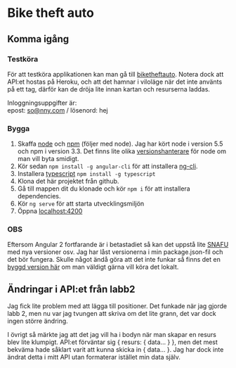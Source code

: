 # Bike theft auto

## Komma igång

### Testköra
För att testköra applikationen kan man gå till [biketheftauto](http://biketheft.azurewebsites.net/). Notera dock att API:et hostas på Heroku, och att det hamnar i viloläge när det inte använts på ett tag, därför kan de dröja lite innan kartan och resurserna laddas.

Inloggningsuppgifter är:  
epost: so@nny.com / lösenord: hej

### Bygga
1. Skaffa [node](https://nodejs.org/en/) och [npm](https://www.npmjs.com/) (följer med node). Jag har kört node i version 5.5 och npm i version 3.3. Det finns lite olika [versionshanterare](https://github.com/tj/n) för node om man vill byta smidigt.
2. Kör sedan `npm install -g angular-cli` för att installera [ng-cli](https://github.com/angular/angular-cli).
3. Installera [typescript](https://www.typescriptlang.org/) `npm install -g typescript`
4. Klona det här projektet från github.
5. Gå till mappen dit du klonade och kör `npm i` för att installera dependencies.
6. Kör `ng serve` för att starta utvecklingsmiljön
7. Öppna [localhost:4200](localhost:4200)

### OBS
Eftersom Angular 2 fortfarande är i betastadiet så kan det uppstå lite [SNAFU](http://www.urbandictionary.com/define.php?term=SNAFU) med nya versioner osv. Jag har låst versionerna i min package.json-fil och det bör fungera. Skulle något ändå göra att det inte funkar så finns det en [byggd version här](https://drive.google.com/drive/folders/0Bx3ukLUfYv-3M2xaZTVRRzhZanc?usp=sharing) om man väldigt gärna vill köra det lokalt.

## Ändringar i API:et från labb2  
Jag fick lite problem med att lägga till positioner. Det funkade när jag gjorde labb 2, men nu var jag tvungen att skriva om det lite grann, det var dock ingen större ändring. 
  
I övrigt så märkte jag att det jag vill ha i bodyn när man skapar en resurs blev lite klumpigt. API:et förväntar sig { resurs: { data... } }, men det mest bekväma hade såklart varit att kunna skicka in { data... }. Jag har dock inte ändrat detta i mitt API utan formaterar istället min data själv.
